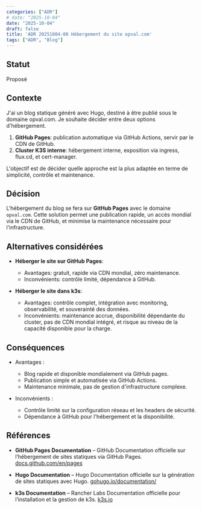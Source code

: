 ```yaml
---
categories: ["ADR"]
# date: "2025-10-04"
date: "2025-10-04"
draft: false
title: 'ADR 20251004-00 Hébergement du site opval.com'
tags: ["ADR", "Blog"]
---
```


## Statut

Proposé

## Contexte

J'ai un blog statique généré avec Hugo, destiné à être publié sous le domaine opval.com.
Je souhaite décider entre deux options d'hébergement.

1. **GitHub Pages**: publication automatique via GitHub Actions, servir par le CDN de GitHub.
2. **Cluster K3S interne**: hébergement interne, exposition via ingress, flux.cd, et cert-manager.

L'objectif est de décider quelle approche est la plus adaptée en terme de simplicité, contrôle et maintenance.

## Décision

L'hébergement du blog se fera sur **GitHub Pages** avec le domaine `opval.com`.
Cette solution permet une publication rapide, un accès mondial via le CDN de GitHub, et minimise la maintenance nécessaire pour l'infrastructure.

## Alternatives considérées

- **Héberger le site sur GitHub Pages**:
  - Avantages: gratuit, rapide via CDN mondial, zéro maintenance.
  - Inconvénients: contrôle limité, dépendance à GitHub.

- **Héberger le site dans k3s**:
  - Avantages: contrôle complet, intégration avec monitoring, observabilité, et souverainté des données.
  - Inconvénients: maintenance accrue, disponibilité dépendante du cluster, pas de CDN mondial intégré, et risque au niveau de la capacité disponible pour la charge.

## Conséquences

- Avantages :
  - Blog rapide et disponible mondialement via GitHub pages.
  - Publication simple et automatisée via GitHub Actions.
  - Maintenance minimale, pas de gestion d'infrastructure complexe.

- Inconvénients :
  - Contrôle limité sur la configuration réseau et les headers de sécurité.
  - Dépendance à GitHub pour l'hébergement et la disponibilité.

## Références

- **GitHub Pages Documentation** – GitHub
  Documentation officielle sur l’hébergement de sites statiques via GitHub Pages.
  [docs.github.com/en/pages](https://docs.github.com/en/pages)

- **Hugo Documentation** – Hugo
  Documentation officielle sur la génération de sites statiques avec Hugo.
  [gohugo.io/documentation/](https://gohugo.io/documentation/)

- **k3s Documentation** – Rancher Labs
  Documentation officielle pour l’installation et la gestion de k3s.
  [k3s.io](https://k3s.io/)
